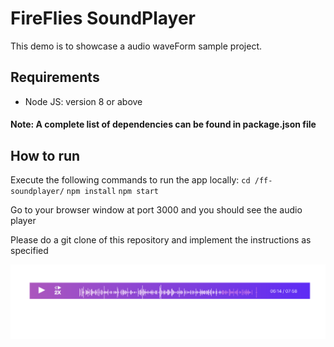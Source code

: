 # FireFlies SoundPlayer
This demo is to showcase a audio waveForm sample project.

## Requirements
* Node JS: version 8 or above

#### Note: A complete list of dependencies can be found in package.json file

## How to run
Execute the following commands to run the app locally:
`cd /ff-soundplayer/`
`npm install`
`npm start`

Go to your browser window at port 3000 and you should see the audio player

Please do a git clone of this repository and implement the instructions as specified

![Alt text](demo.png?raw=true "Title")




